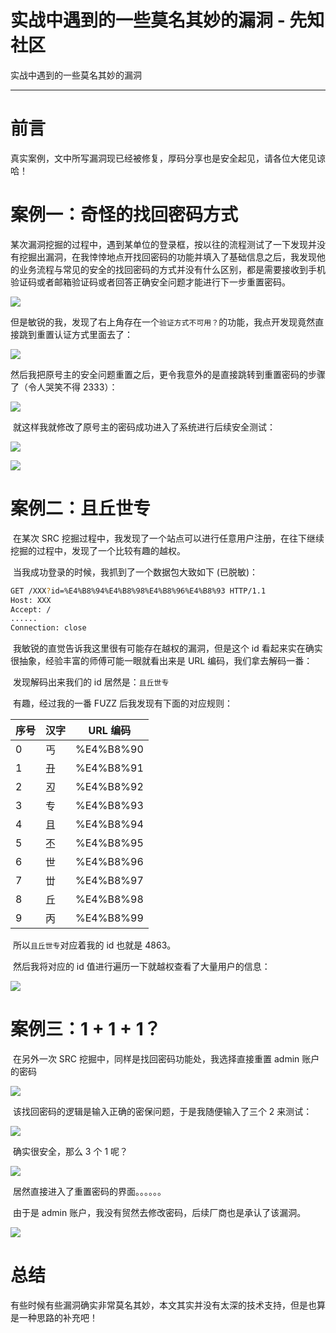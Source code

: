 

# 实战中遇到的一些莫名其妙的漏洞 - 先知社区

实战中遇到的一些莫名其妙的漏洞

- - -

# 前言

​ 真实案例，文中所写漏洞现已经被修复，厚码分享也是安全起见，请各位大佬见谅哈！

# 案例一：奇怪的找回密码方式

​ 某次漏洞挖掘的过程中，遇到某单位的登录框，按以往的流程测试了一下发现并没有挖掘出漏洞，在我悻悻地点开找回密码的功能并填入了基础信息之后，我发现他的业务流程与常见的安全的找回密码的方式并没有什么区别，都是需要接收到手机验证码或者邮箱验证码或者回答正确安全问题才能进行下一步重置密码。

[![](assets/1708870142-7596b0aff2a35f58c5de1a59145e7fc3.png)](https://xzfile.aliyuncs.com/media/upload/picture/20240222200617-c84f8968-d17a-1.png)

​ 但是敏锐的我，发现了右上角存在一个`验证方式不可用？`的功能，我点开发现竟然直接跳到重置认证方式里面去了：

[![](assets/1708870142-f327c3efa41756bd5e442dda59800f38.png)](https://xzfile.aliyuncs.com/media/upload/picture/20240222200643-d816794c-d17a-1.png)

​ 然后我把原号主的安全问题重置之后，更令我意外的是直接跳转到重置密码的步骤了（令人哭笑不得 2333）：

[![](assets/1708870142-8865f3654fccd347496e44f1d0e9f564.png)](https://xzfile.aliyuncs.com/media/upload/picture/20240222200657-e00e7000-d17a-1.png)

​ 就这样我就修改了原号主的密码成功进入了系统进行后续安全测试：

[![](assets/1708870142-04639002375b4efc8cb72320ca5f7b36.png)](https://xzfile.aliyuncs.com/media/upload/picture/20240222200707-e6713018-d17a-1.png)

[![](assets/1708870142-0519341d476d352cf4cbc0f7257a4534.png)](https://xzfile.aliyuncs.com/media/upload/picture/20240222200717-ec10fada-d17a-1.png)

# 案例二：且丘世专

​ 在某次 SRC 挖掘过程中，我发现了一个站点可以进行任意用户注册，在往下继续挖掘的过程中，发现了一个比较有趣的越权。

​ 当我成功登录的时候，我抓到了一个数据包大致如下 (已脱敏)：

```bash
GET /XXX?id=%E4%B8%94%E4%B8%98%E4%B8%96%E4%B8%93 HTTP/1.1
Host: XXX
Accept: /
......
Connection: close
```

​ 我敏锐的直觉告诉我这里很有可能存在越权的漏洞，但是这个 id 看起来实在确实很抽象，经验丰富的师傅可能一眼就看出来是 URL 编码，我们拿去解码一番：

​ 发现解码出来我们的 id 居然是：`且丘世专`

​ 有趣，经过我的一番 FUZZ 后我发现有下面的对应规则：

| 序号  | 汉字  | URL 编码 |
| --- | --- | --- |
| 0   | 丐   | %E4%B8%90 |
| 1   | 丑   | %E4%B8%91 |
| 2   | 丒   | %E4%B8%92 |
| 3   | 专   | %E4%B8%93 |
| 4   | 且   | %E4%B8%94 |
| 5   | 丕   | %E4%B8%95 |
| 6   | 世   | %E4%B8%96 |
| 7   | 丗   | %E4%B8%97 |
| 8   | 丘   | %E4%B8%98 |
| 9   | 丙   | %E4%B8%99 |

​ 所以`且丘世专`对应着我的 id 也就是 4863。

​ 然后我将对应的 id 值进行遍历一下就越权查看了大量用户的信息：

[![](assets/1708870142-d02380f9660c7d4ce986f2617edf8c05.png)](https://xzfile.aliyuncs.com/media/upload/picture/20240222200755-02cee9d0-d17b-1.png)

# 案例三：1 + 1 + 1？

​ 在另外一次 SRC 挖掘中，同样是找回密码功能处，我选择直接重置 admin 账户的密码

[![](assets/1708870142-fa197556d92aa6826cc1481412606887.png)](https://xzfile.aliyuncs.com/media/upload/picture/20240222200813-0de0cf78-d17b-1.png)

​ 该找回密码的逻辑是输入正确的密保问题，于是我随便输入了三个 2 来测试：

[![](assets/1708870142-ca4e75a528cf336f8d98c353e5dc499f.png)](https://xzfile.aliyuncs.com/media/upload/picture/20240222200827-161ab528-d17b-1.png)

​ 确实很安全，那么 3 个 1 呢？

[![](assets/1708870142-5292fa76946a0bf612daace02efdfa63.png)](https://xzfile.aliyuncs.com/media/upload/picture/20240222200842-1ed97c12-d17b-1.png)

​ 居然直接进入了重置密码的界面。。。。。。

​ 由于是 admin 账户，我没有贸然去修改密码，后续厂商也是承认了该漏洞。

[![](assets/1708870142-c7de5ef17ac1d1f92be8536179168eb5.png)](https://xzfile.aliyuncs.com/media/upload/picture/20240222200856-276e0bea-d17b-1.png)

# 总结

​ 有些时候有些漏洞确实非常莫名其妙，本文其实并没有太深的技术支持，但是也算是一种思路的补充吧！
